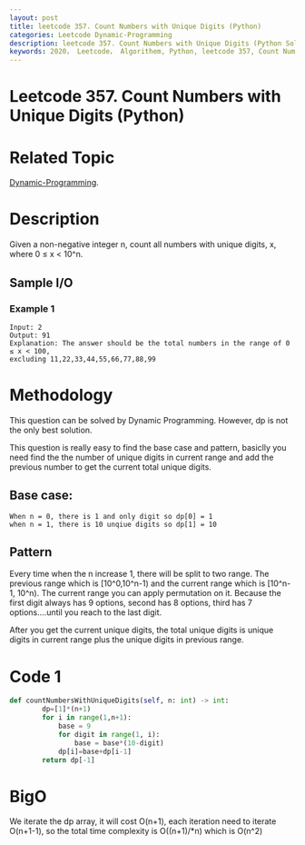 ```yaml
---
layout: post
title: leetcode 357. Count Numbers with Unique Digits (Python)
categories: Leetcode Dynamic-Programming
description: leetcode 357. Count Numbers with Unique Digits (Python Solution)
keywords: 2020， Leetcode， Algorithem, Python, leetcode 357, Count Numbers with Unique Digits, zhenyu
---
```


# Leetcode 357. Count Numbers with Unique Digits (Python)

# Related Topic
<a href="/categories/#Dynamic-Programming" target="_blank"> Dynamic-Programming</a>.


# Description
Given a non-negative integer n, count all numbers with unique digits, x, where 0 ≤ x < 10^n.

## Sample I/O
### Example 1
```
Input: 2
Output: 91 
Explanation: The answer should be the total numbers in the range of 0 ≤ x < 100,
excluding 11,22,33,44,55,66,77,88,99
```

# Methodology
This question can be solved by Dynamic Programming. However, dp is not the only best solution.

This question is really easy to find the base case and pattern, basiclly you need find the the number of unique digits in current range and add the previous number to get the current total unique digits.

## Base case:
```
When n = 0, there is 1 and only digit so dp[0] = 1
when n = 1, there is 10 unqiue digits so dp[1] = 10
```

## Pattern
Every time when the n increase 1, there will be split to two range. The previous range which is [10^0,10^n-1) and the current range which is [10^n-1, 10^n). The current range you can apply permutation on it. Because the first digit always has 9 options, second has 8 options, third has 7 options....until you reach to the last digit.

After you get the current unique digits, the total unique digits is unique digits in current range plus the unique digits in previous range.

# Code 1
```python
def countNumbersWithUniqueDigits(self, n: int) -> int:
        dp=[1]*(n+1)
        for i in range(1,n+1):    
            base = 9
            for digit in range(1, i):
                base = base*(10-digit)
            dp[i]=base+dp[i-1]
        return dp[-1]
```

# BigO
We iterate the dp array, it will cost O(n+1), each iteration need to iterate O(n+1-1), so the total time complexity is O((n+1)/*n) which is O(n^2)



